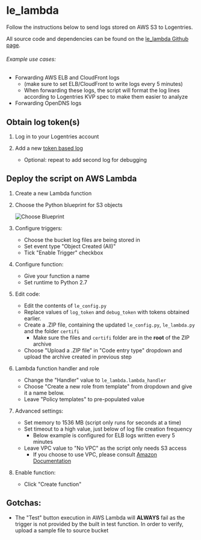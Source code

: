 # le_lambda
Follow the instructions below to send logs stored on AWS S3 to Logentries.

All source code and dependencies can be found on the [le_lambda Github page](https://github.com/logentries/le_lambda).

###### Example use cases:
* Forwarding AWS ELB and CloudFront logs
  * (make sure to set ELB/CloudFront to write logs every 5 minutes)
  * When forwarding these logs, the script will format the log lines according to Logentries KVP spec to make them easier to analyze
* Forwarding OpenDNS logs

## Obtain log token(s)
1. Log in to your Logentries account

2. Add a new [token based log](https://logentries.com/doc/input-token/)
   * Optional: repeat to add second log for debugging

## Deploy the script on AWS Lambda
1. Create a new Lambda function

2. Choose the Python blueprint for S3 objects

   ![Choose Blueprint](https://raw.githubusercontent.com/logentries/le_lambda/master/doc/step2.png)

3. Configure triggers:
   * Choose the bucket log files are being stored in
   * Set event type "Object Created (All)"
   * Tick "Enable Trigger" checkbox

4. Configure function:
   * Give your function a name
   * Set runtime to Python 2.7

5. Edit code:
   * Edit the contents of ```le_config.py```
   * Replace values of ```log_token``` and ```debug_token``` with tokens obtained earlier.
   * Create a .ZIP file, containing the updated ```le_config.py```, ```le_lambda.py``` and the folder ```certifi```
     * Make sure the files and ```certifi``` folder are in the **root** of the ZIP archive
   * Choose "Upload a .ZIP file" in "Code entry type" dropdown and upload the archive created in previous step

6. Lambda function handler and role
   * Change the "Handler" value to ```le_lambda.lambda_handler```
   * Choose "Create a new role from template" from dropdown and give it a name below.
   * Leave "Policy templates" to pre-populated value

7. Advanced settings:
   * Set memory to 1536 MB (script only runs for seconds at a time)
   * Set timeout to a high value, just below of log file creation frequency
     *  Below example is configured for ELB logs written every 5 minutes
   * Leave VPC value to "No VPC" as the script only needs S3 access
     * If you choose to use VPC, please consult [Amazon Documentation](http://docs.aws.amazon.com/lambda/latest/dg/vpc.html)

8. Enable function:
   * Click "Create function"

## Gotchas:
   * The "Test" button execution in AWS Lambda will **ALWAYS** fail as the trigger is not provided by the built in test function. In order to verify, upload a sample file to source bucket
